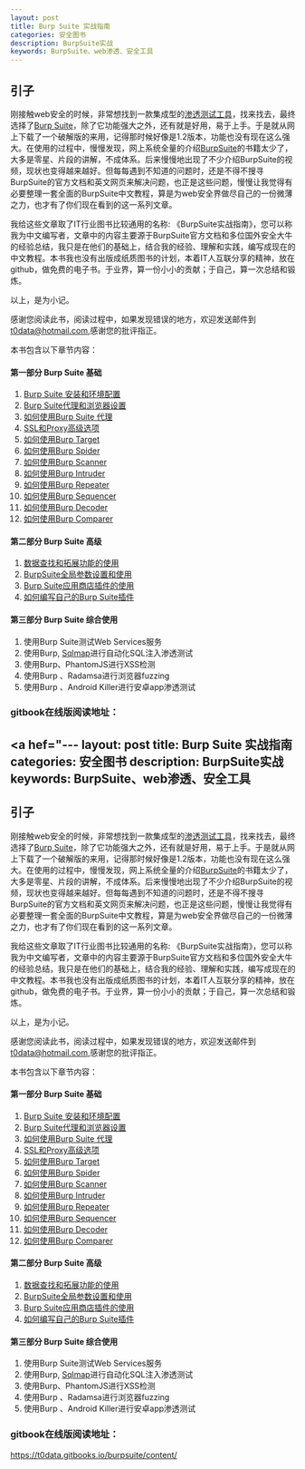 ```yaml
---
layout: post
title: Burp Suite 实战指南
categories: 安全图书
description: BurpSuite实战
keywords: BurpSuite、web渗透、安全工具
---
```


<h2><a>引子</a></h2>
<p>刚接触web安全的时候，非常想找到一款集成型的<a href="http://www.secpulse.com/archives/category/tools" target="_blank">渗透测试工具</a>，找来找去，最终选择了<a href="http://www.secpulse.com/archives/44268.html" target="_blank">Burp Suite</a>，除了它功能强大之外，还有就是好用，易于上手。于是就从网上下载了一个破解版的来用，记得那时候好像是1.2版本，功能也没有现在这么强大。在使用的过程中，慢慢发现，网上系统全量的介绍<a href="http://www.secpulse.com/archives/44268.html" target="_blank">BurpSuite</a>的书籍太少了，大多是零星、片段的讲解，不成体系。后来慢慢地出现了不少介绍BurpSuite的视频，现状也变得越来越好。但每每遇到不知道的问题时，还是不得不搜寻BurpSuite的官方文档和英文网页来解决问题，也正是这些问题，慢慢让我觉得有必要整理一套全面的BurpSuite中文教程，算是为web安全界做尽自己的一份微薄之力，也才有了你们现在看到的这一系列文章。</p>
<p>我给这些文章取了IT行业图书比较通用的名称: 《BurpSuite实战指南》，您可以称我为中文编写者，文章中的内容主要源于BurpSuite官方文档和多位国外安全大牛的经验总结，我只是在他们的基础上，结合我的经验、理解和实践，编写成现在的中文教程。本书我也没有出版成纸质图书的计划，本着IT人互联分享的精神，放在github，做免费的电子书。于业界，算一份小小的贡献；于自己，算一次总结和锻炼。</p>
<p>以上，是为小记。</p>
<p>感谢您阅读此书，阅读过程中，如果发现错误的地方，欢迎发送邮件到 <a href="mailto:t0data@hotmail.com" target="_blank">t0data@hotmail.com</a>,感谢您的批评指正。</p>
<p>本书包含以下章节内容：</p>
<h4>第一部分 Burp Suite 基础</h4>
<ol>
<li><a href="https://www.gitbook.com/content/book/t0data/burpsuite/#1F" target="_blank">Burp Suite 安装和环境配置</a></li>
<li><a href="https://www.gitbook.com/content/book/t0data/burpsuite/#2F" target="_blank">Burp Suite代理和浏览器设置</a></li>
<li><a href="https://www.gitbook.com/content/book/t0data/burpsuite/#3F" target="_blank">如何使用Burp Suite 代理</a></li>
<li><a href="https://www.gitbook.com/content/book/t0data/burpsuite/#4F" target="_blank">SSL和Proxy高级选项</a></li>
<li><a href="https://www.gitbook.com/content/book/t0data/burpsuite/#5F" target="_blank">如何使用Burp Target</a></li>
<li><a href="https://www.gitbook.com/content/book/t0data/burpsuite/#6F" target="_blank">如何使用Burp Spider</a></li>
<li><a href="https://www.gitbook.com/content/book/t0data/burpsuite/#7F" target="_blank">如何使用Burp Scanner</a></li>
<li><a href="https://www.gitbook.com/content/book/t0data/burpsuite/#8F" target="_blank">如何使用Burp Intruder</a></li>
<li><a href="https://www.gitbook.com/content/book/t0data/burpsuite/#9F" target="_blank">如何使用Burp Repeater</a></li>
<li><a href="https://www.gitbook.com/content/book/t0data/burpsuite/#10F" target="_blank">如何使用Burp Sequencer</a></li>
<li><a href="https://www.gitbook.com/content/book/t0data/burpsuite/#11F" target="_blank">如何使用Burp Decoder</a></li>
<li><a href="https://www.gitbook.com/content/book/t0data/burpsuite/#12F" target="_blank">如何使用Burp Comparer</a></li>
</ol>
<h4>第二部分 Burp Suite 高级</h4>
<ol>
<li><a href="https://www.gitbook.com/content/book/t0data/burpsuite/#13F" target="_blank">数据查找和拓展功能的使用</a></li>
<li><a href="https://www.gitbook.com/content/book/t0data/burpsuite/#14F" target="_blank">BurpSuite全局参数设置和使用</a></li>
<li><a href="https://www.gitbook.com/content/book/t0data/burpsuite/#15F" target="_blank">Burp Suite应用商店插件的使用</a></li>
<li><a href="https://www.gitbook.com/content/book/t0data/burpsuite/#16F" target="_blank">如何编写自己的Burp Suite插件</a></li>
</ol>
<h4>第三部分 Burp Suite 综合使用</h4>
<ol>
<li>使用Burp Suite测试Web Services服务</li>
<li>使用Burp, <a href="http://www.secpulse.com/archives/4213.html" target="_blank">Sqlmap</a>进行自动化SQL注入渗透测试</li>
<li>使用Burp、PhantomJS进行XSS检测</li>
<li>使用Burp 、Radamsa进行浏览器fuzzing</li>
<li>使用Burp 、Android Killer进行安卓app渗透测试</li>
</ol>


### gitbook在线版阅读地址：

<a hef="---
layout: post
title: Burp Suite 实战指南
categories: 安全图书
description: BurpSuite实战
keywords: BurpSuite、web渗透、安全工具
---

<h2><a>引子</a></h2>
<p>刚接触web安全的时候，非常想找到一款集成型的<a href="http://www.secpulse.com/archives/category/tools" target="_blank">渗透测试工具</a>，找来找去，最终选择了<a href="http://www.secpulse.com/archives/44268.html" target="_blank">Burp Suite</a>，除了它功能强大之外，还有就是好用，易于上手。于是就从网上下载了一个破解版的来用，记得那时候好像是1.2版本，功能也没有现在这么强大。在使用的过程中，慢慢发现，网上系统全量的介绍<a href="http://www.secpulse.com/archives/44268.html" target="_blank">BurpSuite</a>的书籍太少了，大多是零星、片段的讲解，不成体系。后来慢慢地出现了不少介绍BurpSuite的视频，现状也变得越来越好。但每每遇到不知道的问题时，还是不得不搜寻BurpSuite的官方文档和英文网页来解决问题，也正是这些问题，慢慢让我觉得有必要整理一套全面的BurpSuite中文教程，算是为web安全界做尽自己的一份微薄之力，也才有了你们现在看到的这一系列文章。</p>
<p>我给这些文章取了IT行业图书比较通用的名称: 《BurpSuite实战指南》，您可以称我为中文编写者，文章中的内容主要源于BurpSuite官方文档和多位国外安全大牛的经验总结，我只是在他们的基础上，结合我的经验、理解和实践，编写成现在的中文教程。本书我也没有出版成纸质图书的计划，本着IT人互联分享的精神，放在github，做免费的电子书。于业界，算一份小小的贡献；于自己，算一次总结和锻炼。</p>
<p>以上，是为小记。</p>
<p>感谢您阅读此书，阅读过程中，如果发现错误的地方，欢迎发送邮件到 <a href="mailto:t0data@hotmail.com" target="_blank">t0data@hotmail.com</a>,感谢您的批评指正。</p>
<p>本书包含以下章节内容：</p>
<h4>第一部分 Burp Suite 基础</h4>
<ol>
<li><a href="https://www.gitbook.com/content/book/t0data/burpsuite/#1F" target="_blank">Burp Suite 安装和环境配置</a></li>
<li><a href="https://www.gitbook.com/content/book/t0data/burpsuite/#2F" target="_blank">Burp Suite代理和浏览器设置</a></li>
<li><a href="https://www.gitbook.com/content/book/t0data/burpsuite/#3F" target="_blank">如何使用Burp Suite 代理</a></li>
<li><a href="https://www.gitbook.com/content/book/t0data/burpsuite/#4F" target="_blank">SSL和Proxy高级选项</a></li>
<li><a href="https://www.gitbook.com/content/book/t0data/burpsuite/#5F" target="_blank">如何使用Burp Target</a></li>
<li><a href="https://www.gitbook.com/content/book/t0data/burpsuite/#6F" target="_blank">如何使用Burp Spider</a></li>
<li><a href="https://www.gitbook.com/content/book/t0data/burpsuite/#7F" target="_blank">如何使用Burp Scanner</a></li>
<li><a href="https://www.gitbook.com/content/book/t0data/burpsuite/#8F" target="_blank">如何使用Burp Intruder</a></li>
<li><a href="https://www.gitbook.com/content/book/t0data/burpsuite/#9F" target="_blank">如何使用Burp Repeater</a></li>
<li><a href="https://www.gitbook.com/content/book/t0data/burpsuite/#10F" target="_blank">如何使用Burp Sequencer</a></li>
<li><a href="https://www.gitbook.com/content/book/t0data/burpsuite/#11F" target="_blank">如何使用Burp Decoder</a></li>
<li><a href="https://www.gitbook.com/content/book/t0data/burpsuite/#12F" target="_blank">如何使用Burp Comparer</a></li>
</ol>
<h4>第二部分 Burp Suite 高级</h4>
<ol>
<li><a href="https://www.gitbook.com/content/book/t0data/burpsuite/#13F" target="_blank">数据查找和拓展功能的使用</a></li>
<li><a href="https://www.gitbook.com/content/book/t0data/burpsuite/#14F" target="_blank">BurpSuite全局参数设置和使用</a></li>
<li><a href="https://www.gitbook.com/content/book/t0data/burpsuite/#15F" target="_blank">Burp Suite应用商店插件的使用</a></li>
<li><a href="https://www.gitbook.com/content/book/t0data/burpsuite/#16F" target="_blank">如何编写自己的Burp Suite插件</a></li>
</ol>
<h4>第三部分 Burp Suite 综合使用</h4>
<ol>
<li>使用Burp Suite测试Web Services服务</li>
<li>使用Burp, <a href="http://www.secpulse.com/archives/4213.html" target="_blank">Sqlmap</a>进行自动化SQL注入渗透测试</li>
<li>使用Burp、PhantomJS进行XSS检测</li>
<li>使用Burp 、Radamsa进行浏览器fuzzing</li>
<li>使用Burp 、Android Killer进行安卓app渗透测试</li>
</ol>


### gitbook在线版阅读地址：

<a href="https://t0data.gitbooks.io/burpsuite/content/">https://t0data.gitbooks.io/burpsuite/content/</a>
